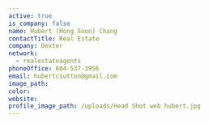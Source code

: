 ```yaml
---
active: true
is_company: false
name: Hubert (Hong Soon) Chang
contactTitle: Real Estate
company: Dexter
network:
  - realestateagents
phoneOffice: 604-537-3956
email: hubertcsutton@gmail.com
image_path:
color:
website:
profile_image_path: /uploads/Head Shot web hubert.jpg
---
```

